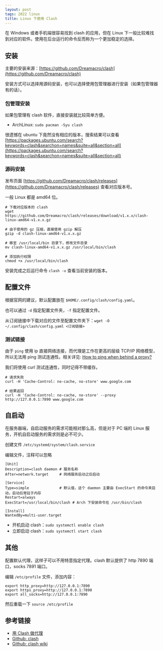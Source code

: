```yaml
---
layout: post
tags: 2022 linux
title: Linux 下使用 Clash
---
```


在 Windows 或者手机端很容易找到 clash 的应用，但在 Linux 下一般比较难找到对应的软件。使用在后台运行的命令反而称为一个更加稳定的选择。

## 安装

主要的安装来源：[https://github.com/Dreamacro/clash](https://github.com/Dreamacro/clash)

安装方式可以选择用源码安装，也可以选择使用包管理器进行安装（如果包管理器有的话）。

### 包管理安装

如果包管理有 clash 软件，直接安装就比较简单方便。

- ArchLinux: `sudo pacman -Syu clash`

很遗憾在 ubuntu 下竟然没有相应的版本，搜索结果可以查看 [https://packages.ubuntu.com/search?keywords=clash&searchon=names&suite=all&section=all](https://packages.ubuntu.com/search?keywords=clash&searchon=names&suite=all&section=all)

### 源码安装

发布页面 [https://github.com/Dreamacro/clash/releases](https://github.com/Dreamacro/clash/releases) 查看对应版本号。

一般 Linux 都是 amd64 位。

```shell
# 下载对应版本的 clash
wget https://github.com/Dreamacro/clash/releases/download/v1.x.x/clash-linux-amd64-v1.x.x.gz

# 由于使用的 gz 压缩，直接使用 gzip 解压
gzip -d clash-linux-amd64-v1.x.x.gz

# 移至 /usr/local/bin 目录下，修改文件目录
mv clash-linux-amd64-v1.x.x.gz /usr/local/bin/clash

# 添加执行权限
chmod +x /usr/local/bin/clash
```

安装完成之后运行命令 `clash -v` 查看当前安装的版本。

## 配置文件

根据官网的建议，默认配置放在 `$HOME/.config/clash/config.yaml`。

也可以通过 `-d` 指定配置文件夹，`-f` 指定配置文件。

从订阅链接中下载对应的文件至配置文件夹下：`wget -O ~/.config/clash/config.yaml <订阅链接>`

### 测试链接

由于 `ping` 使用 ip 直接网络连接，而代理是工作在更高的层级 TCP/IP 网络模型，所以无法用 ping 测试连通性。相关详见: [How to ping when behind a proxy?](https://superuser.com/questions/175428/how-to-ping-when-behind-a-proxy)

我们将使用 curl 测试连通性，同时记得不带缓存。

```shell
# 请求失败
curl -H 'Cache-Control: no-cache, no-store' www.google.com

# 结果返回
curl -H 'Cache-Control: no-cache, no-store' --proxy http://127.0.0.1:7890 www.google.com
```

## 自启动

在服务器端，自启动服务的需求可能相对那么高，但是对于 PC 端的 Linux 服务，开机自启动服务的需求则是必不可少。

创建文件 `/etc/systemd/system/clash.service`

编辑文件，注释可以忽略

```shell
[Unit]
Description=clash daemon # 服务名称
After=network.target     # 网络服务启动之后启动

[Service]
Type=simple              # 默认值，这个 daemon 主要由 ExecStart 的命令来启动，启动后常驻于内存
Restart=always
ExecStart=/usr/local/bin/clash # Arch 下安装命令在 /usr/bin/clash

[Install]
WantedBy=multi-user.target
```

- 开机启动 clash：`sudo systemctl enable clash`
- 立即启动 clash：`sudo systemctl start clash`

## 其他

配置默认代理，这样子可以不用特意指定代理。clash 默认提供了 http 7890 端口，socks 7891 端口。

编辑 `/etc/profile` 文件，添加内容：

```shell
export http_proxy=http://127.0.0.1:7890
export https_proxy=http://127.0.0.1:7890
export all_socks=http://127.0.0.1:7890
```

然后重载一下 `source /etc/profile`

## 参考链接

- [用 Clash 做代理](https://maintao.com/2021/use-clash-as-a-proxy/)
- [Github: clash](https://github.com/Dreamacro/clash)
- [Github: clash wiki](https://github.com/Dreamacro/clash/wiki)
